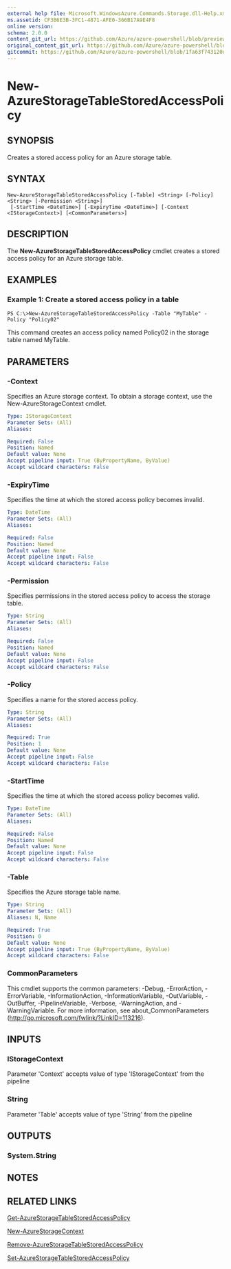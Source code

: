 ```yaml
---
external help file: Microsoft.WindowsAzure.Commands.Storage.dll-Help.xml
ms.assetid: CF3B6E3B-3FC1-4871-AFE0-366B17A9E4F8
online version:
schema: 2.0.0
content_git_url: https://github.com/Azure/azure-powershell/blob/preview/src/Storage/Commands.Storage/help/New-AzureStorageTableStoredAccessPolicy.md
original_content_git_url: https://github.com/Azure/azure-powershell/blob/preview/src/Storage/Commands.Storage/help/New-AzureStorageTableStoredAccessPolicy.md
gitcommit: https://github.com/Azure/azure-powershell/blob/1fa63f743120d7a7cd6cbb28ee43cd0f4c654af9
---
```


# New-AzureStorageTableStoredAccessPolicy

## SYNOPSIS
Creates a stored access policy for an Azure storage table.

## SYNTAX

```
New-AzureStorageTableStoredAccessPolicy [-Table] <String> [-Policy] <String> [-Permission <String>]
 [-StartTime <DateTime>] [-ExpiryTime <DateTime>] [-Context <IStorageContext>] [<CommonParameters>]
```

## DESCRIPTION
The **New-AzureStorageTableStoredAccessPolicy** cmdlet creates a stored access policy for an Azure storage table.

## EXAMPLES

### Example 1: Create a stored access policy in a table
```
PS C:\>New-AzureStorageTableStoredAccessPolicy -Table "MyTable" -Policy "Policy02"
```

This command creates an access policy named Policy02 in the storage table named MyTable.

## PARAMETERS

### -Context
Specifies an Azure storage context.
To obtain a storage context, use the New-AzureStorageContext cmdlet.

```yaml
Type: IStorageContext
Parameter Sets: (All)
Aliases: 

Required: False
Position: Named
Default value: None
Accept pipeline input: True (ByPropertyName, ByValue)
Accept wildcard characters: False
```

### -ExpiryTime
Specifies the time at which the stored access policy becomes invalid.

```yaml
Type: DateTime
Parameter Sets: (All)
Aliases: 

Required: False
Position: Named
Default value: None
Accept pipeline input: False
Accept wildcard characters: False
```

### -Permission
Specifies permissions in the stored access policy to access the storage table.

```yaml
Type: String
Parameter Sets: (All)
Aliases: 

Required: False
Position: Named
Default value: None
Accept pipeline input: False
Accept wildcard characters: False
```

### -Policy
Specifies a name for the stored access policy.

```yaml
Type: String
Parameter Sets: (All)
Aliases: 

Required: True
Position: 1
Default value: None
Accept pipeline input: False
Accept wildcard characters: False
```

### -StartTime
Specifies the time at which the stored access policy becomes valid.

```yaml
Type: DateTime
Parameter Sets: (All)
Aliases: 

Required: False
Position: Named
Default value: None
Accept pipeline input: False
Accept wildcard characters: False
```

### -Table
Specifies the Azure storage table name.

```yaml
Type: String
Parameter Sets: (All)
Aliases: N, Name

Required: True
Position: 0
Default value: None
Accept pipeline input: True (ByPropertyName, ByValue)
Accept wildcard characters: False
```

### CommonParameters
This cmdlet supports the common parameters: -Debug, -ErrorAction, -ErrorVariable, -InformationAction, -InformationVariable, -OutVariable, -OutBuffer, -PipelineVariable, -Verbose, -WarningAction, and -WarningVariable. For more information, see about_CommonParameters (http://go.microsoft.com/fwlink/?LinkID=113216).

## INPUTS

### IStorageContext

Parameter 'Context' accepts value of type 'IStorageContext' from the pipeline

### String

Parameter 'Table' accepts value of type 'String' from the pipeline

## OUTPUTS

### System.String

## NOTES

## RELATED LINKS

[Get-AzureStorageTableStoredAccessPolicy](./Get-AzureStorageTableStoredAccessPolicy.md)

[New-AzureStorageContext](./New-AzureStorageContext.md)

[Remove-AzureStorageTableStoredAccessPolicy](./Remove-AzureStorageTableStoredAccessPolicy.md)

[Set-AzureStorageTableStoredAccessPolicy](./Set-AzureStorageTableStoredAccessPolicy.md)


